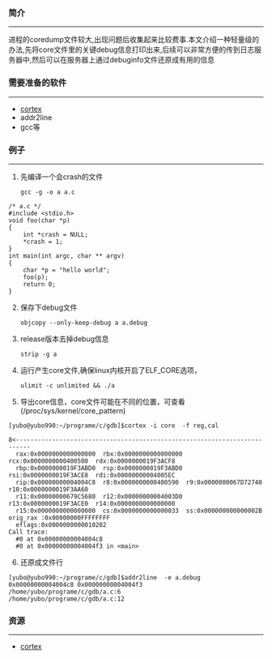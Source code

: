 ### 简介
---
进程的coredump文件较大,出现问题后收集起来比较费事.本文介绍一种轻量级的办法,先将core文件里的关键debug信息打印出来,后续可以非常方便的传到日志服务器中,然后可以在服务器上通过debuginfo文件还原成有用的信息

### 需要准备的软件
---
* [cortex]
* addr2line
* gcc等


### 例子
---

1. 先编译一个会crash的文件

	`gcc -g -o a a.c`
```
/* a.c */
#include <stdio.h>
void foo(char *p)
{
	int *crash = NULL;
	*crash = 1;
}
int main(int argc, char ** argv)
{
	char *p = "hello world";
	foo(p);
	return 0;
}
```

2. 保存下debug文件

	`objcopy --only-keep-debug a a.debug`

3. release版本去掉debug信息

	`strip -g a`

4. 运行产生core文件,确保linux内核开启了ELF_CORE选项，

	`ulimit -c unlimited && ./a`

5. 导出core信息，core文件可能在不同的位置，可查看(/proc/sys/kernel/core_pattern)
```
[yubo@yubo990:~/programe/c/gdb]$cortex -i core  -f reg,cal

8<--------------------------------------------------------------------------
  rax:0x0000000000000000  rbx:0x0000000000000000  rcx:0x0000000000400500  rdx:0x0000000019F3ACF8
  rbp:0x0000000019F3ABD0  rsp:0x0000000019F3ABD0  rsi:0x0000000019F3ACE8  rdi:0x00000000004005EC
  rip:0x00000000004004C8  r8:0x0000000000400590  r9:0x0000000067D72740  r10:0x0000000019F3AA60
  r11:0x00000000679C5680  r12:0x00000000004003D0  r13:0x0000000019F3ACE0  r14:0x0000000000000000
  r15:0x0000000000000000  cs:0x0000000000000033  ss:0x000000000000002B  orig_rax :0x00000000FFFFFFFF
  eflags:0x0000000000010202
Call trace:
  #0 at 0x00000000004004c8
  #0 at 0x00000000004004f3 in <main>
```


6. 还原成文件行
```
[yubo@yubo990:~/programe/c/gdb]$addr2line  -e a.debug  0x00000000004004c8 0x00000000004004f3
/home/yubo/programe/c/gdb/a.c:6
/home/yubo/programe/c/gdb/a.c:12
```


### 资源
---
* [cortex]


[cortex]: https://code.google.com/p/cortex-tool/downloads/list  "cortex"